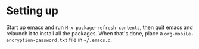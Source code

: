 # Setting up

Start up emacs and run `M-x package-refresh-contents`, then quit emacs and
relaunch it to install all the packages. When that's done, place a
`org-mobile-encryption-password.txt` file in `~/.emacs.d`.
